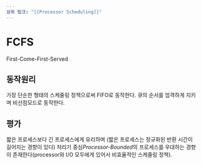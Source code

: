 ```yaml
---
상위 링크: "[[Processor Scheduling]]"
---
```


# FCFS
First-Come-First-Served

## 동작원리
가장 단순한 형태의 스케줄링 정책으로써 FIFO로 동작한다. 큐의 순서를 엄격하게 지키며 비선점모드로 동작한다. 

## 평가
짧은 프로세스보다 긴 프로세스에게 유리하며 (짧은 프로세스는 정규화된 반환 시간이 길어지는 경향이 있다) 처리기 중심*Processor-Bounded*의 프로세스를 우대하는 경향이 존재한다(processor와 I/O 모두에게 있어서 비효율적인 스케줄링 정책).